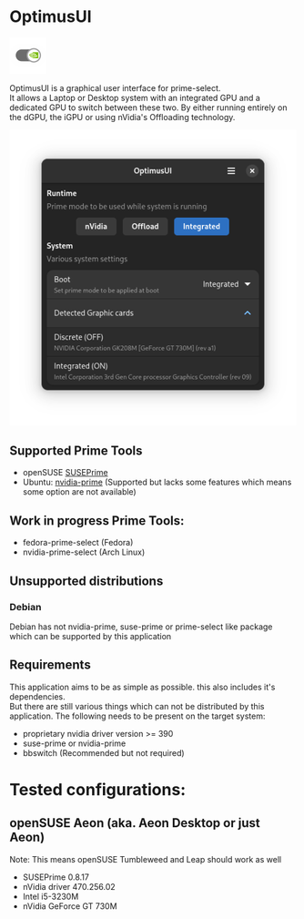 # OptimusUI

![OptimusUI Icon](https://raw.githubusercontent.com/Z-Ray-Entertainment/optimus-ui/refs/heads/main/optimusui/data/screenshots/icon_small.png)

OptimusUI is a graphical user interface for prime-select.  
It allows a Laptop or Desktop system with an integrated GPU and a dedicated GPU to switch between these two. By either
running entirely on the dGPU, the iGPU or using nVidia's Offloading technology.

![OptimusUI](https://raw.githubusercontent.com/Z-Ray-Entertainment/optimus-ui/refs/heads/main/optimusui/data/screenshots/optimus_ui.png)

## Supported Prime Tools

- openSUSE [SUSEPrime](https://github.com/openSUSE/SUSEPrime)
- Ubuntu: [nvidia-prime](https://wiki.ubuntuusers.de/Hybrid-Grafikkarten/PRIME/) (Supported but lacks some features
  which means some option are not available)

## Work in progress Prime Tools:

- fedora-prime-select (Fedora)
- nvidia-prime-select (Arch Linux)

## Unsupported distributions

### Debian

Debian has not nvidia-prime, suse-prime or prime-select like package which can be supported by this application

## Requirements

This application aims to be as simple as possible. this also includes it's dependencies.  
But there are still various things which can not be distributed by this application.
The following needs to be present on the target system:

- proprietary nvidia driver version >= 390
- suse-prime or nvidia-prime
- bbswitch (Recommended but not required)

# Tested configurations:

## openSUSE Aeon (aka. Aeon Desktop or just Aeon)

Note: This means openSUSE Tumbleweed and Leap should work as well

- SUSEPrime 0.8.17
- nVidia driver 470.256.02
- Intel i5-3230M
- nVidia GeForce GT 730M
